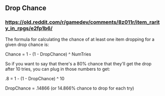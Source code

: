 ## Drop Chance
### https://old.reddit.com/r/gamedev/comments/8z011r/item_rarity_in_rpgs/e2fp1b6/
The formula for calculating the chance of at least one item dropping for a given drop chance is:

Chance = 1 - (1 - DropChance) ^ NumTries

So if you want to say that there's a 80% chance that they'll get the drop after 10 tries, you can plug in those numbers to get:

.8 = 1 - (1 - DropChance) ^ 10

DropChance = .14866 (or 14.866% chance to drop for each try)